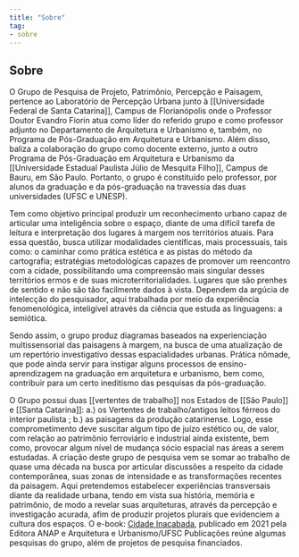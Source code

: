 ```yaml
---
title: "Sobre"
tag:
- sobre
---
```


## Sobre
O Grupo de Pesquisa de Projeto, Patrimônio, Percepção e Paisagem, pertence ao Laboratório de Percepção Urbana junto à [[Universidade Federal de Santa Catarina]], Campus de Florianópolis onde o Professor Doutor Evandro Fiorin atua como líder do referido grupo e como professor adjunto no Departamento de Arquitetura e Urbanismo e, também, no Programa de Pós-Graduação em Arquitetura e Urbanismo. Além disso, baliza a colaboração do grupo como docente externo, junto a outro Programa de Pós-Graduação em Arquitetura e Urbanismo da [[Universidade Estadual Paulista Júlio de Mesquita Filho]], Campus de Bauru, em São Paulo. Portanto, o grupo é constituído pelo professor, por alunos da graduação e da pós-graduação na travessia das duas universidades (UFSC e UNESP). 

Tem como objetivo principal produzir um reconhecimento urbano capaz de articular uma inteligência sobre o espaço, diante de uma difícil tarefa de leitura e interpretação dos lugares à margem nos territórios atuais. Para essa questão, busca utilizar modalidades científicas, mais processuais, tais como: o caminhar como prática estética e as pistas do método da cartografia; estratégias metodológicas capazes de promover um reencontro com a cidade, possibilitando uma compreensão mais singular desses territórios ermos e de suas microterritorialidades. Lugares que são prenhes de sentido e não são tão facilmente dados à vista. Dependem da argúcia de intelecção do pesquisador, aqui trabalhada por meio da experiência fenomenológica, inteligível através da ciência que estuda as linguagens: a semiótica. 

Sendo assim, o grupo produz diagramas baseados na experienciação multissensorial das paisagens à margem, na busca de uma atualização de um repertório investigativo dessas espacialidades urbanas. Prática nômade, que pode ainda servir para instigar alguns processos de ensino-aprendizagem na graduação em arquitetura e urbanismo, bem como, contribuir para um certo ineditismo das pesquisas da pós-graduação.

O Grupo possui duas [[vertentes de trabalho]] nos Estados de [[São Paulo]] e [[Santa Catarina]]: a.) os Vertentes de trabalho/antigos leitos férreos do interior paulista ; b.) as paisagens da produção catarinense. Logo, esse comprometimento deve suscitar algum tipo de juízo estético ou, de valor, com relação ao patrimônio ferroviário e industrial ainda existente, bem como, provocar algum nível de mudança sócio espacial nas áreas a serem estudadas. A criação deste grupo de pesquisa vem se somar ao trabalho de quase uma década na busca por articular discussões a respeito da cidade contemporânea, suas zonas de intensidade e as transformações recentes da paisagem. Aqui pretendemos estabelecer experiências transversais diante da realidade urbana, tendo em vista sua história, memória e patrimônio, de modo a revelar suas arquiteturas, através da percepção e investigação acurada, afim de produzir projetos plurais que evidenciem a cultura dos espaços. O e-book: [Cidade Inacabada](https://www.estantedaanap.org/product-page/a-cidade-inacabada), publicado em 2021 pela Editora ANAP e Arquitetura e Urbanismo/UFSC Publicações reúne algumas pesquisas do grupo, além de projetos de pesquisa financiados.
